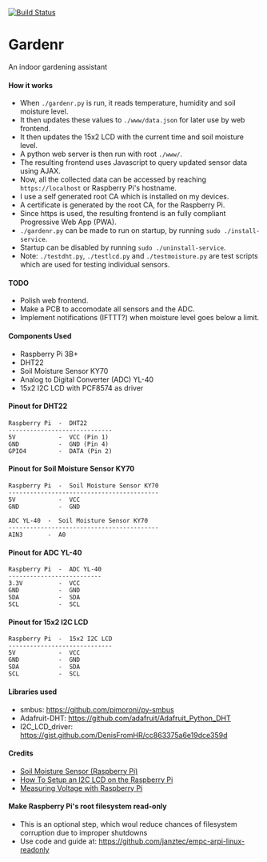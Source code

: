 [![Build Status](https://travis-ci.org/ameer1234567890/gardenr.svg?branch=master)](https://travis-ci.org/ameer1234567890/gardenr)

# Gardenr
An indoor gardening assistant

#### How it works
* When `./gardenr.py` is run, it reads temperature, humidity and soil moisture level.
* It then updates these values to `./www/data.json` for later use by web frontend.
* It then updates the 15x2 LCD with the current time and soil moisture level.
* A python web server is then run with root `./www/`.
* The resulting frontend uses Javascript to query updated sensor data using AJAX.
* Now, all the collected data can be accessed by reaching `https://localhost` or Raspberry Pi's hostname.
* I use a self generated root CA which is installed on my devices.
* A certificate is generated by the root CA, for the Raspberry Pi.
* Since https is used, the resulting frontend is an fully compliant Progressive Web App (PWA).
* `./gardenr.py` can be made to run on startup, by running `sudo ./install-service`.
* Startup can be disabled by running `sudo ./uninstall-service`.
* Note: `./testdht.py`, `./testlcd.py` and `./testmoisture.py` are test scripts which are used for testing individual sensors.

#### TODO
* Polish web frontend.
* Make a PCB to accomodate all sensors and the ADC.
* Implement notifications (IFTTT?) when moisture level goes below a limit.

#### Components Used
* Raspberry Pi 3B+
* DHT22
* Soil Moisture Sensor KY70
* Analog to Digital Converter (ADC) YL-40
* 15x2 I2C LCD with PCF8574 as driver

#### Pinout for DHT22
```
Raspberry Pi  -  DHT22
-----------------------------
5V            -  VCC (Pin 1)
GND           -  GND (Pin 4)
GPIO4         -  DATA (Pin 2)
```

#### Pinout for Soil Moisture Sensor KY70
```
Raspberry Pi  -  Soil Moisture Sensor KY70
------------------------------------------
5V            -  VCC
GND           -  GND

ADC YL-40  -  Soil Moisture Sensor KY70
------------------------------------------
AIN3       -  A0
```

#### Pinout for ADC YL-40
```
Raspberry Pi  -  ADC YL-40
--------------------------
3.3V          -  VCC
GND           -  GND
SDA           -  SDA
SCL           -  SCL
```

#### Pinout for 15x2 I2C LCD
```
Raspberry Pi  -  15x2 I2C LCD
-----------------------------
5V            -  VCC
GND           -  GND
SDA           -  SDA
SCL           -  SCL
```

#### Libraries used
* smbus: https://github.com/pimoroni/py-smbus
* Adafruit-DHT: https://github.com/adafruit/Adafruit_Python_DHT
* I2C_LCD_driver: https://gist.github.com/DenisFromHR/cc863375a6e19dce359d

#### Credits
* [Soil Moisture Sensor (Raspberry Pi)](https://www.instructables.com/id/Soil-Moisture-Sensor-Raspberry-Pi/)
* [How To Setup an I2C LCD on the Raspberry Pi](http://www.circuitbasics.com/raspberry-pi-i2c-lcd-set-up-and-programming/)
* [Measuring Voltage with Raspberry Pi](http://www.diyblueprints.net/measuring-voltage-with-raspberry-pi/)

#### Make Raspberry Pi's root filesystem read-only
* This is an optional step, which woul reduce chances of filesystem corruption due to improper shutdowns
* Use code and guide at: https://github.com/janztec/empc-arpi-linux-readonly
